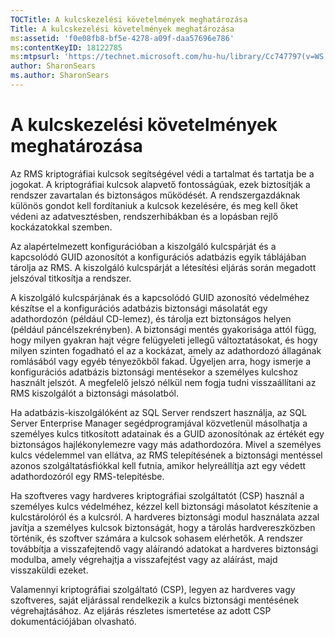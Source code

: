```yaml
---
TOCTitle: A kulcskezelési követelmények meghatározása
Title: A kulcskezelési követelmények meghatározása
ms:assetid: 'f0e08fb8-bf5e-4278-a09f-daa57696e786'
ms:contentKeyID: 18122785
ms:mtpsurl: 'https://technet.microsoft.com/hu-hu/library/Cc747797(v=WS.10)'
author: SharonSears
ms.author: SharonSears
---
```


A kulcskezelési követelmények meghatározása
===========================================

Az RMS kriptográfiai kulcsok segítségével védi a tartalmat és tartatja be a jogokat. A kriptográfiai kulcsok alapvető fontosságúak, ezek biztosítják a rendszer zavartalan és biztonságos működését. A rendszergazdáknak különös gondot kell fordítaniuk a kulcsok kezelésére, és meg kell őket védeni az adatvesztésben, rendszerhibákban és a lopásban rejlő kockázatokkal szemben.

Az alapértelmezett konfigurációban a kiszolgáló kulcspárját és a kapcsolódó GUID azonosítót a konfigurációs adatbázis egyik táblájában tárolja az RMS. A kiszolgáló kulcspárját a létesítési eljárás során megadott jelszóval titkosítja a rendszer.

A kiszolgáló kulcspárjának és a kapcsolódó GUID azonosító védelméhez készítse el a konfigurációs adatbázis biztonsági másolatát egy adathordozón (például CD-lemez), és tárolja ezt biztonságos helyen (például páncélszekrényben). A biztonsági mentés gyakorisága attól függ, hogy milyen gyakran hajt végre felügyeleti jellegű változtatásokat, és hogy milyen szinten fogadható el az a kockázat, amely az adathordozó állagának romlásából vagy egyéb tényezőkből fakad. Ügyeljen arra, hogy ismerje a konfigurációs adatbázis biztonsági mentésekor a személyes kulcshoz használt jelszót. A megfelelő jelszó nélkül nem fogja tudni visszaállítani az RMS kiszolgálót a biztonsági másolatból.

Ha adatbázis-kiszolgálóként az SQL Server rendszert használja, az SQL Server Enterprise Manager segédprogramjával közvetlenül másolhatja a személyes kulcs titkosított adatainak és a GUID azonosítónak az értékét egy biztonságos hajlékonylemezre vagy más adathordozóra. Mivel a személyes kulcs védelemmel van ellátva, az RMS telepítésének a biztonsági mentéssel azonos szolgáltatásfiókkal kell futnia, amikor helyreállítja azt egy védett adathordozóról egy RMS-telepítésbe.

Ha szoftveres vagy hardveres kriptográfiai szolgáltatót (CSP) használ a személyes kulcs védelméhez, kézzel kell biztonsági másolatot készítenie a kulcstárolóról és a kulcsról. A hardveres biztonsági modul használata azzal javítja a személyes kulcsok biztonságát, hogy a tárolás hardvereszközben történik, és szoftver számára a kulcsok sohasem elérhetők. A rendszer továbbítja a visszafejtendő vagy aláírandó adatokat a hardveres biztonsági modulba, amely végrehajtja a visszafejtést vagy az aláírást, majd visszaküldi ezeket.

Valamennyi kriptográfiai szolgáltató (CSP), legyen az hardveres vagy szoftveres, saját eljárással rendelkezik a kulcs biztonsági mentésének végrehajtásához. Az eljárás részletes ismertetése az adott CSP dokumentációjában olvasható.
